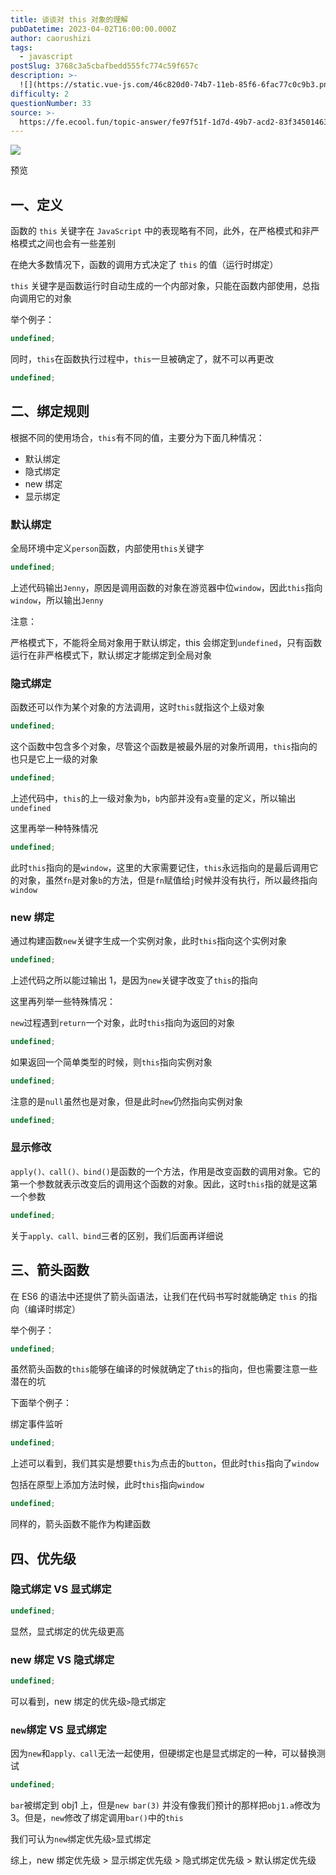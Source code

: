 ```yaml
---
title: 谈谈对 this 对象的理解
pubDatetime: 2023-04-02T16:00:00.000Z
author: caorushizi
tags:
  - javascript
postSlug: 3768c3a5cbafbedd555fc774c59f657c
description: >-
  ![](https://static.vue-js.com/46c820d0-74b7-11eb-85f6-6fac77c0c9b3.png)预览一、定义----函数的`this`关键字在`JavaS
difficulty: 2
questionNumber: 33
source: >-
  https://fe.ecool.fun/topic-answer/fe97f51f-1d7d-49b7-acd2-83f345014633?orderBy=updateTime&order=desc&tagId=10
---
```


![](https://static.vue-js.com/46c820d0-74b7-11eb-85f6-6fac77c0c9b3.png)

预览

## 一、定义

函数的 `this` 关键字在 `JavaScript` 中的表现略有不同，此外，在严格模式和非严格模式之间也会有一些差别

在绝大多数情况下，函数的调用方式决定了 `this` 的值（运行时绑定）

`this` 关键字是函数运行时自动生成的一个内部对象，只能在函数内部使用，总指向调用它的对象

举个例子：

```typescript
undefined;
```

同时，`this`在函数执行过程中，`this`一旦被确定了，就不可以再更改

```typescript
undefined;
```

## 二、绑定规则

根据不同的使用场合，`this`有不同的值，主要分为下面几种情况：

- 默认绑定
- 隐式绑定
- new 绑定
- 显示绑定

### 默认绑定

全局环境中定义`person`函数，内部使用`this`关键字

```typescript
undefined;
```

上述代码输出`Jenny`，原因是调用函数的对象在游览器中位`window`，因此`this`指向`window`，所以输出`Jenny`

注意：

严格模式下，不能将全局对象用于默认绑定，this 会绑定到`undefined`，只有函数运行在非严格模式下，默认绑定才能绑定到全局对象

### 隐式绑定

函数还可以作为某个对象的方法调用，这时`this`就指这个上级对象

```typescript
undefined;
```

这个函数中包含多个对象，尽管这个函数是被最外层的对象所调用，`this`指向的也只是它上一级的对象

```typescript
undefined;
```

上述代码中，`this`的上一级对象为`b`，`b`内部并没有`a`变量的定义，所以输出`undefined`

这里再举一种特殊情况

```typescript
undefined;
```

此时`this`指向的是`window`，这里的大家需要记住，`this`永远指向的是最后调用它的对象，虽然`fn`是对象`b`的方法，但是`fn`赋值给`j`时候并没有执行，所以最终指向`window`

### new 绑定

通过构建函数`new`关键字生成一个实例对象，此时`this`指向这个实例对象

```typescript
undefined;
```

上述代码之所以能过输出 1，是因为`new`关键字改变了`this`的指向

这里再列举一些特殊情况：

`new`过程遇到`return`一个对象，此时`this`指向为返回的对象

```typescript
undefined;
```

如果返回一个简单类型的时候，则`this`指向实例对象

```typescript
undefined;
```

注意的是`null`虽然也是对象，但是此时`new`仍然指向实例对象

```typescript
undefined;
```

### 显示修改

`apply()、call()、bind()`是函数的一个方法，作用是改变函数的调用对象。它的第一个参数就表示改变后的调用这个函数的对象。因此，这时`this`指的就是这第一个参数

```typescript
undefined;
```

关于`apply、call、bind`三者的区别，我们后面再详细说

## 三、箭头函数

在 ES6 的语法中还提供了箭头函语法，让我们在代码书写时就能确定 `this` 的指向（编译时绑定）

举个例子：

```typescript
undefined;
```

虽然箭头函数的`this`能够在编译的时候就确定了`this`的指向，但也需要注意一些潜在的坑

下面举个例子：

绑定事件监听

```typescript
undefined;
```

上述可以看到，我们其实是想要`this`为点击的`button`，但此时`this`指向了`window`

包括在原型上添加方法时候，此时`this`指向`window`

```typescript
undefined;
```

同样的，箭头函数不能作为构建函数

## 四、优先级

### 隐式绑定 VS 显式绑定

```typescript
undefined;
```

显然，显式绑定的优先级更高

### new 绑定 VS 隐式绑定

```typescript
undefined;
```

可以看到，new 绑定的优先级`>`隐式绑定

### `new`绑定 VS 显式绑定

因为`new`和`apply、call`无法一起使用，但硬绑定也是显式绑定的一种，可以替换测试

```typescript
undefined;
```

`bar`被绑定到 obj1 上，但是`new bar(3)` 并没有像我们预计的那样把`obj1.a`修改为 3。但是，`new`修改了绑定调用`bar()`中的`this`

我们可认为`new`绑定优先级`>`显式绑定

综上，new 绑定优先级 > 显示绑定优先级 > 隐式绑定优先级 > 默认绑定优先级
